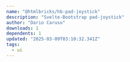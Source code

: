 ```yaml
---
name: "@htmlbricks/hb-pad-joystick"
description: "Svelte-Bootstrap pad-joystick"
author: "Dario Caruso"
downloads: 1
dependents: 1
updated: "2025-03-09T03:10:32.341Z"
tags: 
  - ui
---
```

